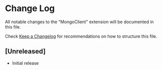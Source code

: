 # Change Log

All notable changes to the "MongoClient" extension will be documented in this file.

Check [Keep a Changelog](http://keepachangelog.com/) for recommendations on how to structure this file.

## [Unreleased]

- Initial release